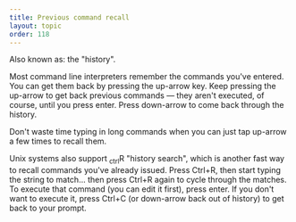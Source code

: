 ```yaml
---
title: Previous command recall
layout: topic
order: 118
---
```


Also known as: the "history".

Most command line interpreters remember the commands you've entered. You can
get them back by pressing the up-arrow key. Keep pressing the up-arrow to get
back previous commands — they aren't executed, of course, until you press
enter. Press down-arrow to come back through the history.

Don't waste time typing in long commands when you can just tap up-arrow a few
times to recall them.

Unix systems also support <span class="key"><sub>ctrl</sub></span><span
class="key">R</span> "history search", which is another fast way to recall
commands you've already issued. Press Ctrl+R, then start typing the string to
match... then press Ctrl+R again to cycle through the matches. To execute that
command (you can edit it first), press enter. If you don't want to execute it,
press Ctrl+C (or down-arrow back out of history) to get back to your prompt.


